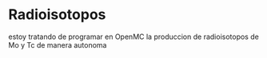 # Radioisotopos
estoy tratando de programar en OpenMC la produccion de radioisotopos de Mo y Tc de manera autonoma
